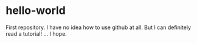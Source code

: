 # hello-world
First repository.
I have no idea how to use github at all.
But I can definitely read a tutorial!
... I hope.
